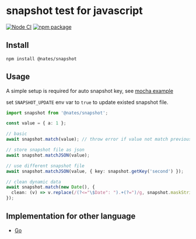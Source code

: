 # snapshot test for javascript

[![Node CI](https://github.com/NateScarlet/snapshot-javascript/actions/workflows/nodejs.yml/badge.svg)](https://github.com/NateScarlet/snapshot-javascript/actions/workflows/nodejs.yml)
[![npm package](https://img.shields.io/npm/v/@nates/snapshot)](https://www.npmjs.com/package/@nates/snapshot)

## Install

```shell
npm install @nates/snapshot
```

## Usage

A simple setup is required for auto snapshot key, see [mocha example](./tests/setup.ts)

set `SNAPSHOT_UPDATE` env var to `true` to update existed snapshot file.

```typescript
import snapshot from '@nates/snapshot';

const value = { a: 1 };

// basic
await snapshot.match(value); // throw error if value not match previous run

// store snapshot file as json
await snapshot.matchJSON(value);

// use different snapshot file
await snapshot.matchJSON(value, { key: snapshot.getKey('second') });

// clean dynamic data
await snapshot.match(new Date(), {
  clean: (v) => v.replace(/(?<="\$Date": ").+(?=")/g, snapshot.maskString),
});
```

## Implementation for other language

- [Go](https://github.com/NateScarlet/snapshot)
